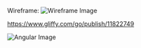Wireframe:
![Wireframe Image](https://www.gliffy.com/go/publish/11822749?raw=true)

https://www.gliffy.com/go/publish/11822749
<script src="https://www.gliffy.com/diagramEmbed.js" type="text/javascript"></script>
<script type="text/javascript"> gliffy_did = "11822749"; embedGliffy(); </script>


![Angular Image](https://i.ytimg.com/i/bn1OgGei-DV7aSRo_HaAiw/mq1.jpg?raw=true)
